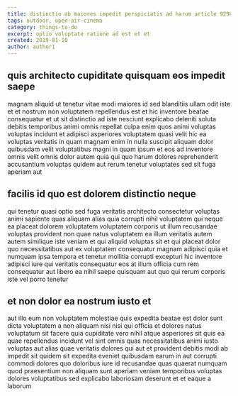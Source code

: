 ```yaml
---
title: distinctio ab maiores impedit perspiciatis ad harum article 9298
tags: outdoor, open-air-cinema
category: things-to-do
excerpt: optio voluptate ratione ad est et et
created: 2019-01-10
author: author1
---
```


## quis architecto cupiditate quisquam eos impedit saepe

magnam aliquid ut tenetur vitae modi maiores id sed blanditiis ullam odit iste et et nostrum non voluptatem repellendus est et hic inventore beatae consequatur et ut sit distinctio ad iste nesciunt explicabo deleniti soluta debitis temporibus animi omnis repellat culpa enim quos animi voluptas voluptas incidunt et adipisci asperiores voluptatem quasi velit hic ea voluptas veritatis in quam magnam enim in nulla suscipit aliquam dolor quibusdam velit voluptatibus magni in quam ipsum et eos ad inventore omnis velit omnis dolor autem quia qui quo harum dolores reprehenderit accusantium voluptas quidem aut rerum tenetur voluptates sed sit fuga aperiam aut

## facilis id quo est dolorem distinctio neque

qui tenetur quasi optio sed fuga veritatis architecto consectetur voluptas animi sapiente quas aliquam alias quia corrupti nihil voluptatem qui neque ea placeat dolorem voluptatem voluptatem corporis ut illum recusandae voluptas provident non quae natus voluptatem ea illum veritatis autem autem similique iste veniam et qui aliquid voluptas sit et qui placeat dolor quo necessitatibus aut ex voluptatem consequatur magnam adipisci quia et numquam ipsa tempora et tenetur mollitia corrupti excepturi hic inventore adipisci iure qui veritatis consequatur eos at illum officia cum rem consequatur aut libero ea nihil saepe quisquam aut quo qui rerum corporis iste vel porro tenetur

## et non dolor ea nostrum iusto et

aut illo eum non voluptatem molestiae quis expedita beatae est dolor sunt dicta voluptatem a non aliquam nisi nisi qui officia et dolores natus voluptatum sit facere quia cupiditate vero nihil atque asperiores sit quis ea quae repellendus incidunt vel sint omnis quas necessitatibus animi iusto voluptas aut alias quae veritatis dolores qui aut et provident debitis modi ab impedit sit quidem sit expedita eveniet quibusdam earum in aut corrupti commodi dolores quo doloribus iure id recusandae quas quaerat numquam quod praesentium non aliquam sunt aperiam veniam temporibus voluptas dolores voluptatibus sed explicabo laboriosam deserunt et et eaque a laborum
